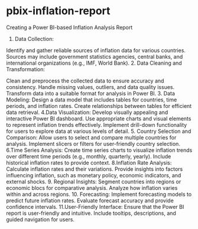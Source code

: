 # pbix-inflation-report

Creating a Power BI-based Inflation Analysis Report

1. Data Collection:

Identify and gather reliable sources of inflation data for various countries. Sources may include government statistics agencies, central banks, and international organizations (e.g., IMF, World Bank).
2. Data Cleaning and Transformation:

Clean and preprocess the collected data to ensure accuracy and consistency.
Handle missing values, outliers, and data quality issues.
Transform data into a suitable format for analysis in Power BI.
3. Data Modeling:
Design a data model that includes tables for countries, time periods, and inflation rates.
Create relationships between tables for efficient data retrieval.
4.Data Visualization:
Develop visually appealing and interactive Power BI dashboard.
Use appropriate charts and visual elements to represent inflation trends effectively.
Implement drill-down functionality for users to explore data at various levels of detail.
5. Country Selection and Comparison:
Allow users to select and compare multiple countries for analysis.
Implement slicers or filters for user-friendly country selection.
6.Time Series Analysis:
Create time series charts to visualize inflation trends over different time periods (e.g., monthly, quarterly, yearly).
Include historical inflation rates to provide context.
8.Inflation Rate Analysis:
Calculate inflation rates and their variations.
Provide insights into factors influencing inflation, such as monetary policy, economic indicators, and external shocks.
9. Regional Insights:
Segment countries into regions or economic blocs for comparative analysis.
Analyze how inflation varies within and across regions.
10. Forecasting:
Implement forecasting models to predict future inflation rates.
Evaluate forecast accuracy and provide confidence intervals.
11.User-Friendly Interface:
Ensure that the Power BI report is user-friendly and intuitive.
Include tooltips, descriptions, and guided navigation for users.
